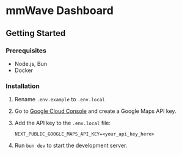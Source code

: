# mmWave Dashboard

## Getting Started

### Prerequisites

- Node.js, Bun
- Docker

### Installation

1. Rename `.env.example` to `.env.local`

2. Go to [Google Cloud Console](https://console.cloud.google.com/google/maps-apis/credentials) and create a Google Maps API key.

3. Add the API key to the `.env.local` file:

   ```
   NEXT_PUBLIC_GOOGLE_MAPS_API_KEY=<your_api_key_here>
   ```

4. Run `bun dev` to start the development server.
